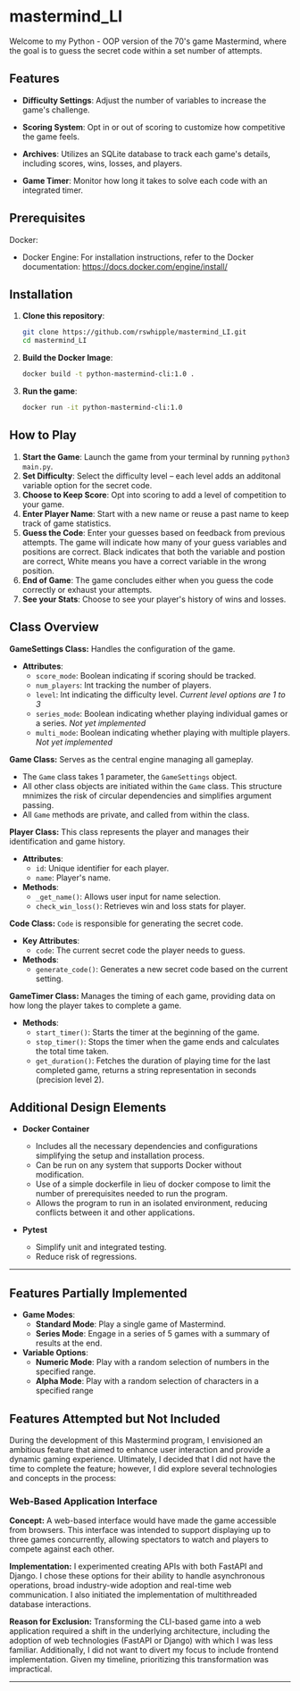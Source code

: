 # mastermind_LI
Welcome to my Python - OOP version of the 70's game Mastermind, where the goal is to guess the secret code within a set number of attempts.

## Features

- **Difficulty Settings**: Adjust the number of variables to increase the game's challenge.

- **Scoring System**: Opt in or out of scoring to customize how competitive the game feels.

- **Archives**: Utilizes an SQLite database to track each game's details, including scores, wins, losses, and players.

- **Game Timer**: Monitor how long it takes to solve each code with an integrated timer.

## Prerequisites

Docker:

- Docker Engine: For installation instructions, refer to the Docker documentation: https://docs.docker.com/engine/install/


## Installation

1. **Clone this repository**:
   ```bash
   git clone https://github.com/rswhipple/mastermind_LI.git
   cd mastermind_LI
    ```
2. **Build the Docker Image**:
   ```bash
   docker build -t python-mastermind-cli:1.0 .
    ```
3. **Run the game**:
   ```bash
   docker run -it python-mastermind-cli:1.0
   ```


## How to Play

1. **Start the Game**: Launch the game from your terminal by running `python3 main.py`.
2. **Set Difficulty**: Select the difficulty level – each level adds an additonal variable option for the secret code.
3. **Choose to Keep Score**: Opt into scoring to add a level of competition to your game.
5. **Enter Player Name**: Start with a new name or reuse a past name to keep track of game statistics.
4. **Guess the Code**: Enter your guesses based on feedback from previous attempts. The game will indicate how many of your guess variables and positions are correct. Black indicates that both the variable and postion are correct, White means you have a correct variable in the wrong position.
5. **End of Game**: The game concludes either when you guess the code correctly or exhaust your attempts. 
6. **See your Stats**: Choose to see your player's history of wins and losses.

## Class Overview

**GameSettings Class:** 
Handles the configuration of the game.
- **Attributes**:
  - `score_mode`: Boolean indicating if scoring should be tracked.
  - `num_players`: Int tracking the number of players. 
  - `level`: Int indicating the difficulty level. *Current level options are 1 to 3*
  - `series_mode`: Boolean indicating whether playing individual games or a series. *Not yet implemented*
  - `multi_mode`: Boolean indicating whether playing with multiple players. *Not yet implemented*

**Game Class:** 
Serves as the central engine managing all gameplay. 
- The `Game` class takes 1 parameter, the `GameSettings` object. 
- All other class objects are initiated within the `Game` class. This structure mnimizes the risk of circular dependencies and simplifies argument passing. 
- All `Game` methods are private, and called from within the class.

**Player Class:** This class represents the player and manages their identification and game history.

- **Attributes**:
  - `id`: Unique identifier for each player.
  - `name`: Player's name.
- **Methods**:
  - `_get_name()`: Allows user input for name selection.
  - `check_win_loss()`: Retrieves win and loss stats for player.

**Code Class:**
`Code` is responsible for generating the secret code.

- **Key Attributes**:
  - `code`: The current secret code the player needs to guess.
- **Methods**:
  - `generate_code()`: Generates a new secret code based on the current setting.

**GameTimer Class:**
Manages the timing of each game, providing data on how long the player takes to complete a game.

- **Methods**:
  - `start_timer()`: Starts the timer at the beginning of the game.
  - `stop_timer()`: Stops the timer when the game ends and calculates the total time taken.
  - `get_duration()`: Fetches the duration of playing time for the last completed game, returns a string representation in seconds (precision level 2).

## Additional Design Elements

- **Docker Container** 
  - Includes all the necessary dependencies and configurations simplifying the setup and installation process.
  - Can be run on any system that supports Docker without modification.
  - Use of a simple dockerfile in lieu of docker compose to limit the number of prerequisites needed to run the program.
  - Allows the program to run in an isolated environment, reducing conflicts between it and other applications.

- **Pytest** 
  - Simplify unit and integrated testing.
  - Reduce risk of regressions.

---

## Features Partially Implemented
- **Game Modes**:
  - **Standard Mode**: Play a single game of Mastermind.
  - **Series Mode**: Engage in a series of 5 games with a summary of results at the end.
- **Variable Options**:
  - **Numeric Mode**: Play with a random selection of numbers in the specified range.
  - **Alpha Mode**: Play with a random selection of characters in a specified range

## Features Attempted but Not Included

During the development of this Mastermind program, I envisioned an ambitious feature that aimed to enhance user interaction and provide a dynamic gaming experience. Ultimately, I decided that I did not have the time to complete the feature; however, I did explore several technologies and concepts in the process:

### Web-Based Application Interface

**Concept:**
A web-based interface would have made the game accessible from browsers. This interface was intended to support displaying up to three games concurrently, allowing spectators to watch and players to compete against each other.

**Implementation:**
I experimented creating APIs with both FastAPI and Django. I chose these options for their ability to handle asynchronous operations, broad industry-wide adoption and real-time web communication. I also initiated the implementation of multithreaded database interactions.

**Reason for Exclusion:**
Transforming the CLI-based game into a web application required a shift in the underlying architecture, including the adoption of web technologies (FastAPI or Django) with which I was less familiar. Additionally, I did not want to divert my focus to include frontend implementation. Given my timeline, prioritizing this transformation was impractical.

---